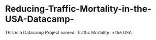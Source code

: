 # Reducing-Traffic-Mortality-in-the-USA-Datacamp-
This is a Datacamp Project named: Traffic Mortality in the USA 
